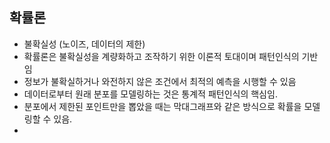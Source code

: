 ## 확률론
* 불확실성 (노이즈, 데이터의 제한)
* 확률론은 불확실성을 계량화하고 조작하기 위한 이론적 토대이며 패턴인식의 기반임
* 정보가 불확실하거나 와전하지 않은 조건에서 최적의 예측을 시행할 수 있음
* 데이터로부터 원래 분포를 모델링하는 것은 통계적 패턴인식의 핵심임.
* 분포에서 제한된 포인트만을 뽑았을 때는 막대그래프와 같은 방식으로 확률을 모델링할 수 있음.
* 
  